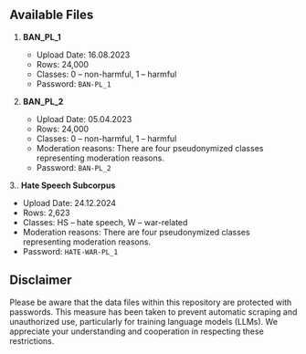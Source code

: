 ## Available Files

1. **BAN_PL_1**
   - Upload Date: 16.08.2023
   - Rows: 24,000
   - Classes: 0 – non-harmful, 1 – harmful 
   - Password: `BAN-PL_1`

2. **BAN_PL_2**
   - Upload Date: 05.04.2023
   - Rows: 24,000
   - Classes: 0 – non-harmful, 1 – harmful 
   - Moderation reasons: There are four pseudonymized classes representing moderation reasons.
   - Password: `BAN-PL_2`
  
3.. **Hate Speech Subcorpus**
   - Upload Date: 24.12.2024
   - Rows: 2,623
   - Classes: HS – hate speech, W –  war-related 
   - Moderation reasons: There are four pseudonymized classes representing moderation reasons.
   - Password: `HATE-WAR-PL_1`


## Disclaimer

Please be aware that the data files within this repository are protected with passwords. This measure has been taken to prevent automatic scraping and unauthorized use, particularly for training language models (LLMs). We appreciate your understanding and cooperation in respecting these restrictions.
